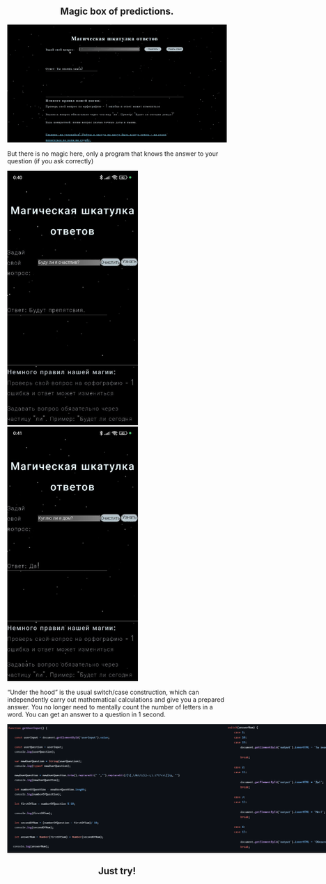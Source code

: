 
<h2 align="center">Magic box of predictions.</h2>


<img width="650px" src="https://github.com/kirafoxy/MagicBox/blob/main/images/video1764783765%20(online-video-cutter.com).gif?raw=true" alt="">

<p>But there is no magic here, only a program that knows the answer to your question (if you ask correctly)</p>
<div display = flex; >
    <img width="300px" src="https://github.com/kirafoxy/MagicBox/blob/main/images/FB2.jpg?raw=true" alt="">
    <img width="300px" src="https://github.com/kirafoxy/MagicBox/blob/main/images/FB1.jpg?raw=true" alt="">
</div>
<p>“Under the hood” is the usual switch/case construction, which can independently carry out mathematical calculations and give you a prepared answer. You no longer need to mentally count the number of letters in a word. You can get an answer to a question in 1 second.</p>

<div style= display:flex; >
    <img width="500px" src="https://github.com/kirafoxy/MagicBox/blob/main/images/ScreenJS.PNG?raw=true" alt="">
    <img width="300px" src="https://github.com/kirafoxy/MagicBox/blob/main/images/ScreenJS2.PNG?raw=true" alt="">
</div>

<h2 align="center">Just try!</h2>
